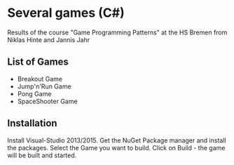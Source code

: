 # Several games (C#)
Results of the course "Game Programming Patterns" at the HS Bremen from Niklas Hinte and Jannis Jahr

## List of Games
* Breakout Game
* Jump'n'Run Game
* Pong Game
* SpaceShooter Game

## Installation
Install Visual-Studio 2013/2015. Get the NuGet Package manager and install the packages. Select the Game you want to build. Click on Build - the game will be built and started.
